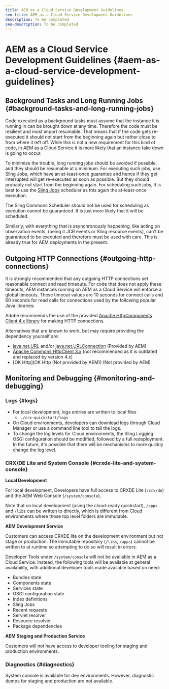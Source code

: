 ```yaml
---
title: AEM as a Cloud Service Development Guidelines
seo-title: AEM as a Cloud Service Development Guidelines
description: To be completed 
seo-description: To be completed 
---
```


# AEM as a Cloud Service Development Guidelines {#aem-as-a-cloud-service-development-guidelines}

## Background Tasks and Long Running Jobs {#background-tasks-and-long-running-jobs}

Code executed as a background tasks must assume that the instance it is running in can be brought down at any time. Therefore the code must be resilient and most import resumable. That means that if the code gets re-executed it should not start from the beginning again but rather close to from where it left off. While this is not a new requirement for this kind of code, in AEM as a Cloud Service it is more likely that an instance take down is going to occur.

To minimize the trouble, long running jobs should be avoided if possible, and they should be resumable at a minimum. For executing such jobs, use Sling Jobs, which have an at-least-once guarantee and hence if they get interrupted will get re-executed as soon as possible. But they should probably not start from the beginning again. For scheduling such jobs, it is best to use the [Sling Jobs](https://sling.apache.org/documentation/bundles/apache-sling-eventing-and-job-handling.html#jobs-guarantee-of-processing) scheduler as this again the at-least-once execution.

The Sling Commons Scheduler should not be used for scheduling as execution cannot be guaranteed. It is just more likely that it will be scheduled.

Similarly, with everything that is asynchronously happening, like acting on observation events, (being it JCR events or Sling resource events), can't be guaranteed to be executed and therefore must be used with care. This is already true for AEM deployments in the present.

## Outgoing HTTP Connections {#outgoing-http-connections}

It is strongly recommended that any outgoing HTTP connections set reasonable connect and read timeouts. For code that does not apply these timeouts, AEM instances running on AEM as a Cloud Service will enforce a global timeouts. These timeout values are 10 seconds for connect calls and 60 seconds for read calls for connections used by the following popular Java libraries:

Adobe recommends the use of the provided [Apache HttpComponents Client 4.x library](https://hc.apache.org/httpcomponents-client-ga/) for making HTTP connections.

Alternatives that are known to work, but may require providing the dependency yourself are:

* [java.net.URL](https://docs.oracle.com/javase/7/docs/api/java/net/URL.html) and/or [java.net.URLConnection](https://docs.oracle.com/javase/7/docs/api/java/net/URLConnection.html) (Provided by AEM)
* [Apache Commons HttpClient 3.x](https://hc.apache.org/httpclient-3.x/) (not recommended as it is outdated and replaced by version 4.x)
* [OK Http](OK Http (Not provided by AEM)) (Not provided by AEM)

## Monitoring and Debugging {#monitoring-and-debugging}

### Logs {#logs}

* For local development, logs entries are written to local files
  * `./crx-quickstart/logs`
* On Cloud environments, developers can download logs through Cloud Manager or use a command line tool to tail the logs. <!-- See the [Cloud Manager documentation](https://docs.adobe.com/content/help/en/experience-manager-cloud-manager/using/introduction-to-cloud-manager.html) for more details. Note that custom logs are not supported and so all logs should be output to the error log. -->
* To change the log levels for Cloud environments, the Sling Logging OSGI configuration should be modified, followed by a full redeployment. In the future, it's possible that there will be mechanisms to more quickly change the log level.

### CRX/DE Lite and System Console {#crxde-lite-and-system-console}

**Local Development**

For local development, Developers have full access to CRXDE Lite (`/crx/de`)  and the AEM Web Console (`/system/console`).

Note that on local development (using the cloud-ready quickstart), `/apps` and `/libs` can be written to directly, which is different from Cloud environments where those top level folders are immutable.

**AEM Development Service**

Customers can access CRXDE lite on the development environment but not stage or production. The immutable repository (`/libs`, `/apps`) cannot be written to at runtime so attempting to do so will result in errors.

Developer Tools under `/system/console` will not be available in AEM as a Cloud Service. Instead, the following tools will be available at general availability, with additional developer tools made available based on need:

* Bundles state
* Components state
* Services state
* OSGI configuration state
* Index definitions
* Sling Jobs
* Recent requests
* Servlet resolver
* Resource resolver
* Package dependencies

**AEM Staging and Production Service**

Customers will not have access to developer tooling for staging and production environments. 

### Diagnostics {#diagnostics}

System console is available for dev environments. However, diagnostic dumps for staging and production are not available.